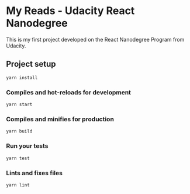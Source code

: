 # My Reads - Udacity React Nanodegree
This is my first project developed on the React Nanodegree Program from Udacity.

## Project setup
```
yarn install
```

### Compiles and hot-reloads for development
```
yarn start
```

### Compiles and minifies for production
```
yarn build
```

### Run your tests
```
yarn test
```

### Lints and fixes files
```
yarn lint
```
